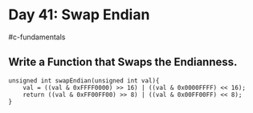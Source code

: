 # Day 41: Swap Endian
#c-fundamentals 
## Write a Function that Swaps the Endianness.

```
unsigned int swapEndian(unsigned int val){
	val = ((val & 0xFFFF0000) >> 16) | ((val & 0x0000FFFF) << 16);
	return ((val & 0xFF00FF00) >> 8) | ((val & 0x00FF00FF) << 8);
}
```
